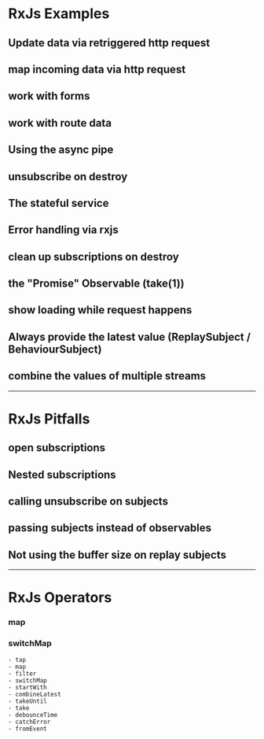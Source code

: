 # RxJs Examples

## Update data via retriggered http request

## map incoming data via http request

## work with forms

## work with route data

## Using the async pipe

## unsubscribe on destroy

## The stateful service

## Error handling via rxjs

## clean up subscriptions on destroy

## the "Promise" Observable (take(1))

## show loading while request happens

## Always provide the latest value (ReplaySubject / BehaviourSubject)

## combine the values of multiple streams

---

# RxJs Pitfalls

## open subscriptions

## Nested subscriptions

## calling unsubscribe on subjects

## passing subjects instead of observables

## Not using the buffer size on replay subjects

---

# RxJs Operators

### map

### switchMap

    - tap
    - map
    - filter
    - switchMap
    - startWith
    - combineLatest
    - takeUntil
    - take
    - debounceTime
    - catchError
    - fromEvent

